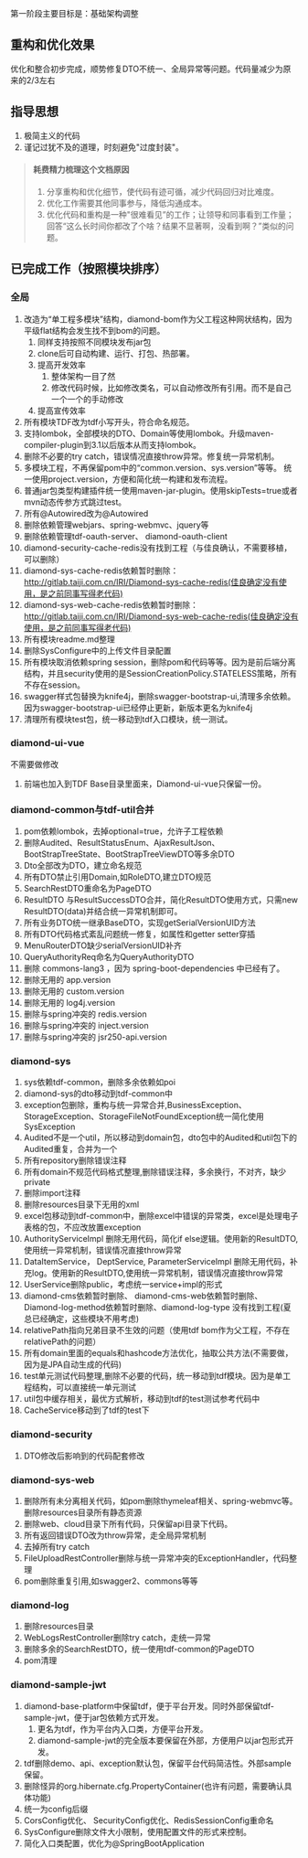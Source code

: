 第一阶段主要目标是：基础架构调整
## 重构和优化效果
优化和整合初步完成，顺势修复DTO不统一、全局异常等问题。代码量减少为原来的2/3左右

## 指导思想
1. 极简主义的代码
1. 谨记过犹不及的道理，时刻避免"过度封装"。

> #### 耗费精力梳理这个文档原因
> 1. 分享重构和优化细节，使代码有迹可循，减少代码回归对比难度。
> 1. 优化工作需要其他同事参与，降低沟通成本。
> 1. 优化代码和重构是一种"很难看见”的工作；让领导和同事看到工作量；回答“这么长时间你都改了个啥？结果不显著啊，没看到啊？”类似的问题。

## 已完成工作（按照模块排序）
### 全局
1. 改造为“单工程多模块”结构，diamond-bom作为父工程这种网状结构，因为平级flat结构会发生找不到bom的问题。
    1. 同样支持按照不同模块发布jar包
    1. clone后可自动构建、运行、打包、热部署。
    1. 提高开发效率
        1. 整体架构一目了然
        1. 修改代码时候，比如修改类名，可以自动修改所有引用。而不是自己一个一个的手动修改
    1. 提高宣传效率
1. 所有模块TDF改为tdf小写开头，符合命名规范。
1. 支持lombok，全部模块的DTO、Domain等使用lombok。升级maven-compiler-plugin到3.1以后版本从而支持lombok。
1. 删除不必要的try catch，错误情况直接throw异常。修复统一异常机制。
1. 多模块工程，不再保留pom中的“common.version、sys.version”等等。 统一使用project.version，方便和简化统一构建和发布流程。
1. 普通jar包类型构建插件统一使用maven-jar-plugin。使用skipTests=true或者mvn动态传参方式跳过test。
1. 所有@Autowired改为@Autowired
1. 删除依赖管理webjars、spring-webmvc、jquery等
1. 删除依赖管理tdf-oauth-server、 diamond-oauth-client
1. diamond-security-cache-redis没有找到工程（与佳良确认，不需要移植，可以删除）
1. diamond-sys-cache-redis依赖暂时删除：http://gitlab.taiji.com.cn/IRI/Diamond-sys-cache-redis(佳良确定没有使用，是之前同事写得老代码)
1. diamond-sys-web-cache-redis依赖暂时删除：http://gitlab.taiji.com.cn/IRI/Diamond-sys-web-cache-redis(佳良确定没有使用，是之前同事写得老代码)
1. 所有模块readme.md整理
1. 删除SysConfigure中的上传文件目录配置
1. 所有模块取消依赖spring session，删除pom和代码等等。因为是前后端分离结构，并且security使用的是SessionCreationPolicy.STATELESS策略，所有不存在session。
1. swagger样式包替换为knife4j，删除swagger-bootstrap-ui,清理多余依赖。因为swagger-bootstrap-ui已经停止更新，新版本更名为knife4j
1. 清理所有模块test包，统一移动到tdf入口模块，统一测试。

### diamond-ui-vue
不需要做修改
1. 前端也加入到TDF Base目录里面来，Diamond-ui-vue只保留一份。

### diamond-common与tdf-util合并
1. pom依赖lombok，去掉optional=true，允许子工程依赖
1. 删除Audited、ResultStatusEnum、AjaxResultJson、BootStrapTreeState、BootStrapTreeViewDTO等多余DTO
1. Dto全部改为DTO，建立命名规范
1. 所有DTO禁止引用Domain,如RoleDTO,建立DTO规范
1. SearchRestDTO重命名为PageDTO
1. ResultDTO 与ResultSuccessDTO合并，简化ResultDTO使用方式，只需new ResultDTO(data)并结合统一异常机制即可。
1. 所有业务DTO统一继承BaseDTO，实现getSerialVersionUID方法
1. 所有DTO代码格式紊乱问题统一修复，如属性和getter setter穿插
1. MenuRouterDTO缺少serialVersionUID补齐
1. QueryAuthorityReq命名为QueryAuthorityDTO
1. 删除 commons-lang3 ，因为 spring-boot-dependencies 中已经有了。
1. 删除无用的 app.version
1. 删除无用的 custom.version
1. 删除无用的 log4j.version
1. 删除与spring冲突的 redis.version
1. 删除与spring冲突的 inject.version
1. 删除与spring冲突的 jsr250-api.version

### diamond-sys
1. sys依赖tdf-common，删除多余依赖如poi
1. diamond-sys的dto移动到tdf-common中
1. exception包删除，重构与统一异常合并,BusinessException、StorageException、StorageFileNotFoundException统一简化使用SysException
1. Audited不是一个util，所以移动到domain包，dto包中的Audited和util包下的Audited重复，合并为一个
1. 所有repository删除错误注释
1. 所有domain不规范代码格式整理,删除错误注释，多余换行，不对齐，缺少private
1. 删除import注释
1. 删除resources目录下无用的xml
1. excel包移动到tdf-common中，删除excel中错误的异常类，excel是处理电子表格的包，不应改放置exception
1. AuthorityServiceImpl 删除无用代码，简化if else逻辑。使用新的ResultDTO,使用统一异常机制，错误情况直接throw异常
1. DataItemService， DeptService, ParameterServiceImpl 删除无用代码，补充log。使用新的ResultDTO,使用统一异常机制，错误情况直接throw异常
1. UserService删除public，考虑统一service+impl的形式
1. diamond-cms依赖暂时删除、 diamond-cms-web依赖暂时删除、Diamond-log-method依赖暂时删除、diamond-log-type 没有找到工程(夏总已经确定，这些模块不用考虑)
1. relativePath指向兄弟目录不生效的问题（使用tdf bom作为父工程，不存在relativePath的问题）
1. 所有domain里面的equals和hashcode方法优化，抽取公共方法(不需要做，因为是JPA自动生成的代码)
1. test单元测试代码整理,删除不必要的代码，统一移动到tdf模块。因为是单工程结构，可以直接统一单元测试
1. util包中缓存相关，最优方式解析，移动到tdf的test测试参考代码中
1. CacheService移动到了tdf的test下

### diamond-security
1. DTO修改后影响到的代码配套修改

### diamond-sys-web
1. 删除所有未分离相关代码，如pom删除thymeleaf相关、spring-webmvc等。删除resources目录所有静态资源
1. 删除web、cloud目录下所有代码，只保留api目录下代码。
1. 所有返回错误DTO改为throw异常，走全局异常机制
1. 去掉所有try catch
1. FileUploadRestController删除与统一异常冲突的ExceptionHandler，代码整理
1. pom删除重复引用,如swagger2、commons等等

### diamond-log
1. 删除resources目录
1. WebLogsRestController删除try catch，走统一异常
1. 删除多余的SearchRestDTO，统一使用tdf-common的PageDTO
1. pom清理

### diamond-sample-jwt
1. diamond-base-platform中保留tdf，便于平台开发。同时外部保留tdf-sample-jwt，便于jar包依赖方式开发。
    1. 更名为tdf，作为平台内入口类，方便平台开发。
    1. diamond-sample-jwt的完全版本要保留在外部，方便用户以jar包形式开发。
1. tdf删除demo、api、exception默认包，保留平台代码简洁性。外部sample保留。
1. 删除怪异的org.hibernate.cfg.PropertyContainer(也许有问题，需要确认具体功能)
1. 统一为config后缀
1. CorsConfig优化、 SecurityConfig优化、RedisSessionConfig重命名
1. SysConfigure删除文件大小限制，使用配置文件的形式来控制。
1. 简化入口类配置，优化为@SpringBootApplication
